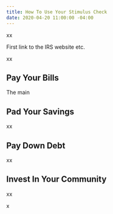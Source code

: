 ```yaml
---
title: How To Use Your Stimulus Check
date: 2020-04-20 11:00:00 -04:00
---
```


xx

First link to the IRS website etc.

xx

## Pay Your Bills

The main 

## Pad Your Savings

xx

## Pay Down Debt

xx

## Invest In Your Community

xx

x
